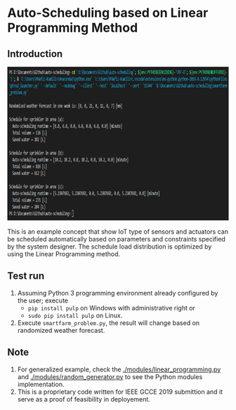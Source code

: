 # Auto-Scheduling based on Linear Programming Method

## Introduction

<p align = "center">
  <img src = "https://raw.githubusercontent.com/hafiz-kamilin/auto-scheduling/master/pictures/1.png" width = "900" height = "350"/>
</p>

This is an example concept that show IoT type of sensors and actuators can be scheduled automatically based on parameters and constraints specified by the system designer. The schedule load distribution is optimized by using the Linear Programming method.

## Test run

1. Assuming Python 3 programming environment already configured by the user; execute
   - `pip install pulp` on Windows with administrative right or
   - `sudo pip install pulp` on Linux.
2. Execute `smartfarm_problem.py`, the result will change based on randomized weather forecast.

## Note

1. For generalized example, check the [./modules/linear_programming.py](https://github.com/hafiz-kamilin/auto-scheduling/blob/master/modules/linear_programming.py) and [./modules/random_generator.py](https://github.com/hafiz-kamilin/auto-scheduling/blob/master/modules/random_generator.py) to see the Python modules implementation.
2. This is a proprietary code written for IEEE GCCE 2019 submittion and it serve as a proof of feasibility in deployement.
